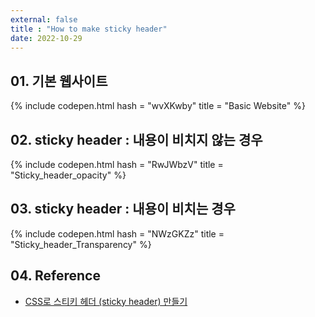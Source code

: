 ```yaml
---
external: false
title : "How to make sticky header"
date: 2022-10-29
---
```


## 01. 기본 웹사이트

{% include codepen.html hash = "wvXKwby" title = "Basic Website" %}

## 02. sticky header : 내용이 비치지 않는 경우

{% include codepen.html hash = "RwJWbzV" title = "Sticky_header_opacity" %}

## 03. sticky header : 내용이 비치는 경우

{% include codepen.html hash = "NWzGKZz" title = "Sticky_header_Transparency" %}

## 04. Reference

- [CSS로 스티키 헤더 (sticky header) 만들기](https://www.daleseo.com/css-position-sticky-header/)